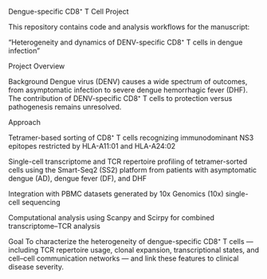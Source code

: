 Dengue-specific CD8⁺ T Cell Project

This repository contains code and analysis workflows for the manuscript:

“Heterogeneity and dynamics of DENV-specific CD8⁺ T cells in dengue infection”

Project Overview

Background
Dengue virus (DENV) causes a wide spectrum of outcomes, from asymptomatic infection to severe dengue hemorrhagic fever (DHF). The contribution of DENV-specific CD8⁺ T cells to protection versus pathogenesis remains unresolved.

Approach

Tetramer-based sorting of CD8⁺ T cells recognizing immunodominant NS3 epitopes restricted by HLA-A11:01 and HLA-A24:02

Single-cell transcriptome and TCR repertoire profiling of tetramer-sorted cells using the Smart-Seq2 (SS2) platform from patients with asymptomatic dengue (AD), dengue fever (DF), and DHF

Integration with PBMC datasets generated by 10x Genomics (10x) single-cell sequencing

Computational analysis using Scanpy and Scirpy for combined transcriptome–TCR analysis

Goal
To characterize the heterogeneity of dengue-specific CD8⁺ T cells — including TCR repertoire usage, clonal expansion, transcriptional states, and cell–cell communication networks — and link these features to clinical disease severity.

